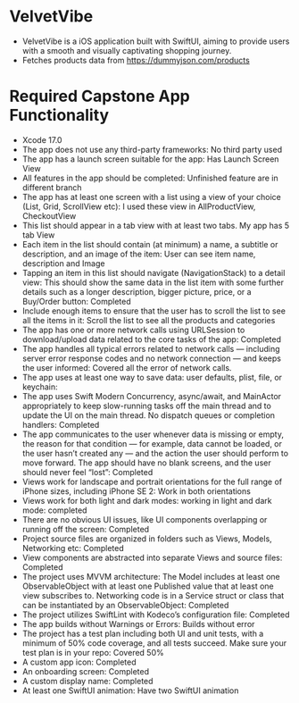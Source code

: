 # VelvetVibe 

* VelvetVibe is a iOS application built with SwiftUI, aiming to provide users with a smooth and visually captivating shopping journey.
* Fetches products data from https://dummyjson.com/products

# Required Capstone App Functionality

* Xcode 17.0
* The app does not use any third-party frameworks: No third party used
* The app has a launch screen suitable for the app: Has Launch Screen View
* All features in the app should be completed:  Unfinished feature are in different branch
* The app has at least one screen with a list using a view of your choice (List, Grid, ScrollView etc): I used these view in AllProductView, CheckoutView
* This list should appear in a tab view with at least two tabs. My app has 5 tab View
* Each item in the list should contain (at minimum) a name, a subtitle or description, and an image of the item: User can see item name, description and Image
* Tapping an item in this list should navigate (NavigationStack)  to a detail view: This should show the same data in the list item with some further details such as a longer description, bigger picture, price, or a Buy/Order button: Completed
* Include enough items to ensure that the user has to scroll the list to see all the items in it: Scroll the list to see all the products and categories
* The app has one or more network calls using URLSession to download/upload data related to the core tasks of the app: Completed
* The app handles all typical errors related to network calls — including server error response codes and no network connection — and keeps the user informed: Covered all the error of network calls.
* The app uses at least one way to save data: user defaults, plist, file, or keychain:
* The app uses Swift Modern Concurrency, async/await, and MainActor appropriately to keep slow-running tasks off the main thread and to update the UI on the main thread. No dispatch queues or completion handlers: Completed
* The app communicates to the user whenever data is missing or empty, the reason for that condition — for example, data cannot be loaded, or the user hasn’t created any — and the action the user should perform to move forward. The app should have no blank screens, and the user should never feel “lost”: Completed
* Views work for landscape and portrait orientations for the full range of iPhone sizes, including iPhone SE 2: Work in both orientations
* Views work for both light and dark modes: working in light and dark mode: completed
* There are no obvious UI issues, like UI components overlapping or running off the screen: Completed
* Project source files are organized in folders such as Views, Models, Networking etc: Completed
* View components are abstracted into separate Views and source files: Completed
* The project uses MVVM architecture: The Model includes at least one ObservableObject with at least one Published value that at least one view subscribes to. Networking code is in a Service struct or class that can be instantiated by an ObservableObject: Completed
* The project utilizes SwiftLint with Kodeco’s configuration file: Completed
* The app builds without Warnings or Errors: Builds without error
* The project has a test plan including both UI and unit tests, with a minimum of 50% code coverage, and all tests succeed. Make sure your test plan is in your repo: Covered 50%
* A custom app icon: Completed
* An onboarding screen: Completed
* A custom display name: Completed
* At least one SwiftUI animation: Have two SwiftUI animation

